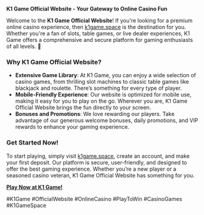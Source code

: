 **K1 Game Official Website - Your Gateway to Online Casino Fun**

Welcome to the **K1 Game Official Website**! If you're looking for a premium online casino experience, then [k1game.space](https://k1game.space) is the destination for you. Whether you're a fan of slots, table games, or live dealer experiences, K1 Game offers a comprehensive and secure platform for gaming enthusiasts of all levels. 🚀

### **Why K1 Game Official Website?**

- **Extensive Game Library**: At K1 Game, you can enjoy a wide selection of casino games, from thrilling slot machines to classic table games like blackjack and roulette. There’s something for every type of player.
- **Mobile-Friendly Experience**: Our website is optimized for mobile use, making it easy for you to play on the go. Wherever you are, K1 Game Official Website brings the fun directly to your screen.
- **Bonuses and Promotions**: We love rewarding our players. Take advantage of our generous welcome bonuses, daily promotions, and VIP rewards to enhance your gaming experience.

### **Get Started Now!**

To start playing, simply visit [k1game.space](https://k1game.space), create an account, and make your first deposit. Our platform is secure, user-friendly, and designed to offer the best gaming experience. Whether you’re a new player or a seasoned casino veteran, K1 Game Official Website has something for you.

**[Play Now at K1 Game!](https://k1game.space)**

#K1Game #OfficialWebsite #OnlineCasino #PlayToWin #CasinoGames #K1GameSpace

